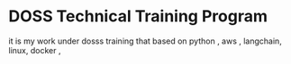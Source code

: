 # DOSS Technical Training Program
it is my work under dosss training that based on python , aws , langchain, linux, docker ,
